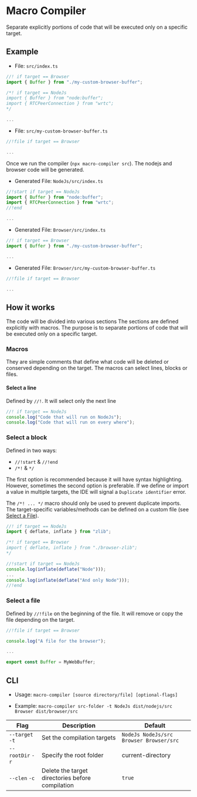 # Macro Compiler

Separate explicitly portions of code that will
be executed only on a specific target.

## Example

- File: `src/index.ts`
```ts
//! if target == Browser
import { Buffer } from "./my-custom-browser-buffer";

/*! if target == NodeJs
import { Buffer } from "node:buffer";
import { RTCPeerConnection } from "wrtc";
*/

...
```

- File: `src/my-custom-browser-buffer.ts`
```ts
//!file if target == Browser

...
```

Once we run the compiler (`npx macro-compiler src`).
The nodejs and browser code will be generated.

- Generated File: `NodeJs/src/index.ts`
```ts
//!start if target == NodeJs
import { Buffer } from "node:buffer";
import { RTCPeerConnection } from "wrtc";
//!end

...
```

- Generated File: `Browser/src/index.ts`
```ts
//! if target == Browser
import { Buffer } from "./my-custom-browser-buffer";

...
```

- Generated File: `Browser/src/my-custom-browser-buffer.ts`
```ts
//!file if target == Browser

...
```

## How it works

The code will be divided into various sections
The sections are defined explicitly with macros.
The purpose is to separate portions of code that will
be executed only on a specific target.

### Macros

They are simple comments that define what code will be deleted
or conserved depending on the target.
The macros can select lines, blocks or files.

#### Select a line
Defined by `//!`. It will select only the next line
```ts
//! if target == NodeJs
console.log("Code that will run on NodeJs");
console.log("Code that will run on every where");
```

### Select a block
Defined in two ways:
 - `//!start` & `//!end`
 - `/*!` & `*/`

The first option is recommended because it will have syntax highlighting.
However, sometimes the second option is preferable. If we define or import
a value in multiple targets, the IDE will signal a `Duplicate identifier` error.

The `/*! ... */` macro should only be used to prevent duplicate imports.
The target-specific variables/methods can be defined on a custom
file (see [Select a File](#select-a-file)).

```ts
//! if target == NodeJs
import { deflate, inflate } from "zlib";

/*! if target == Browser
import { deflate, inflate } from "./browser-zlib";
*/

//!start if target == NodeJs
console.log(inflate(deflate("Node")));
...
console.log(inflate(deflate("And only Node")));
//!end
```


### Select a file

Defined by `//!file` on the beginning of the file.
It will remove or copy the file depending on the target.

```ts
//!file if target == Browser

console.log("A file for the browser");

...

export const Buffer = MyWebBuffer;
```

## CLI

- Usage:  `macro-compiler [source directory/file] [optional-flags]`

- Example:  `macro-compiler src-folder -t NodeJs dist/nodejs/src Browser dist/browser/src`

| Flag             | Description                                      | Default                                 |
| ---------------- | ------------------------------------------------ | --------------------------------------- |
| `--target` `-t`  | Set the compilation targets                      | `NodeJs NodeJs/src Browser Browser/src` |
| `--rootDir` `-r` | Specify the root folder                          | current-directory                       |
| `--clen` `-c`    | Delete the target directories before compilation | `true`                                  |  |
